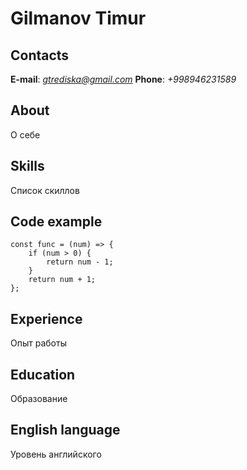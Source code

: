 # Gilmanov Timur
## Contacts
**E-mail**: *gtrediska@gmail.com*
**Phone**: *+998946231589*
## About
О себе
## Skills
Список скиллов
## Code example
```
const func = (num) => {
	if (num > 0) {
		return num - 1;
	}
	return num + 1;
};
```
## Experience
Опыт работы
## Education
Образование
## English language
Уровень английского